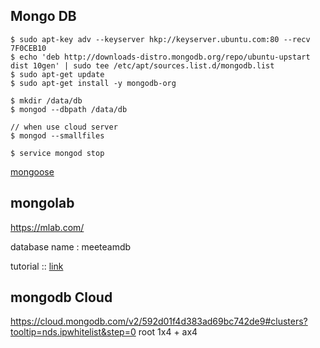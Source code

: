## Mongo DB

~~~~
$ sudo apt-key adv --keyserver hkp://keyserver.ubuntu.com:80 --recv 7F0CEB10
$ echo 'deb http://downloads-distro.mongodb.org/repo/ubuntu-upstart dist 10gen' | sudo tee /etc/apt/sources.list.d/mongodb.list
$ sudo apt-get update
$ sudo apt-get install -y mongodb-org

$ mkdir /data/db
$ mongod --dbpath /data/db

// when use cloud server
$ mongod --smallfiles

$ service mongod stop
~~~~

[mongoose](https://developer.mozilla.org/en-US/docs/Learn/Server-side/Express_Nodejs/mongoose)

## mongolab
https://mlab.com/

database name : meeteamdb

tutorial :: 
[link](https://zellwk.com/blog/crud-express-mongodb/)

## mongodb Cloud
https://cloud.mongodb.com/v2/592d01f4d383ad69bc742de9#clusters?tooltip=nds.ipwhitelist&step=0
root
1x4 + ax4
